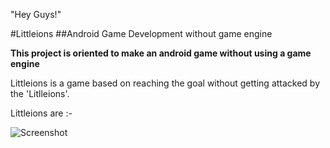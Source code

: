 "Hey Guys!"

#Littleions
##Android Game Development without game engine

**This project is oriented to make an android game without using a game engine**

Littleions is a game based on reaching the goal without getting attacked by the 'Litlleions'.

Littleions are :-

![Screenshot](https://raw.github.com/Melvinodsa/Littleions/res/drawable/monsters.png)
